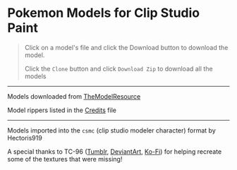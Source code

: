 Pokemon Models for Clip Studio Paint
===
> Click on a model's file and click the Download button to download the model.
> 
> Click the `Clone` button and click `Download Zip` to download all the models
---

Models downloaded from [TheModelResource](https://www.models-resource.com/)

Model rippers listed in the [Credits](https://github.com/Hectoris919/CSP-Pokemon-Models/blob/main/Pokemon%20XY/Credits.md) file

---

Models imported into the `csmc` (clip studio modeler character) format by Hectoris919

A special thanks to TC-96 ([Tumblr](https://xxtc-96xx.tumblr.com/), [DeviantArt](https://www.deviantart.com/tc-96), [Ko-Fi](https://ko-fi.com/tckofi)) for helping recreate some of the textures that were missing!

